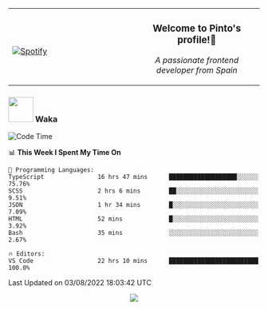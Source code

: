 <table width="100%" align="center"> 
  <tr>
  <td width="50%">
      
&nbsp; <br> [![Spotify](https://novatorem-zeta-rust.vercel.app/api/spotify)](https://open.spotify.com/user/novatorem-zeta-rust)

  </td>
  <td width="50%">
    <h3 align="center">Welcome to Pinto's profile!👋</h3>
    <p align="center"><em>A passionate frontend developer from Spain</em></p>
  </td>
  </table>

### <img src="https://media.giphy.com/media/VgCDAzcKvsR6OM0uWg/giphy.gif" width="50"> Waka

  <!--START_SECTION:waka-->
![Code Time](http://img.shields.io/badge/Code%20Time-734%20hrs%2059%20mins-blue)

📊 **This Week I Spent My Time On** 

```text
💬 Programming Languages: 
TypeScript               16 hrs 47 mins      ███████████████████░░░░░░   75.76% 
SCSS                     2 hrs 6 mins        ██░░░░░░░░░░░░░░░░░░░░░░░   9.51% 
JSON                     1 hr 34 mins        █░░░░░░░░░░░░░░░░░░░░░░░░   7.09% 
HTML                     52 mins             █░░░░░░░░░░░░░░░░░░░░░░░░   3.92% 
Bash                     35 mins             ░░░░░░░░░░░░░░░░░░░░░░░░░   2.67%

🔥 Editors: 
VS Code                  22 hrs 10 mins      █████████████████████████   100.0%

```


 Last Updated on 03/08/2022 18:03:42 UTC
<!--END_SECTION:waka-->

<div align="center">
<img src="https://github-readme-stats-gilt-tau.vercel.app/api/top-langs/?username=pinto-hub&layout=compact&theme=dracula" />
</div>
